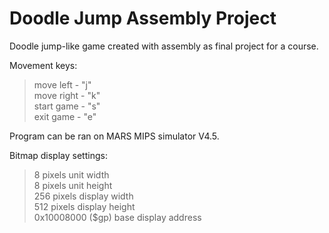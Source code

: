 # Doodle Jump Assembly Project

Doodle jump-like game created with assembly as final project for a course.

Movement keys:
>  move left - "j"\
  move right - "k"\
  start game - "s"\
  exit game - "e"


Program can be ran on MARS MIPS simulator V4.5.

Bitmap display settings:
>  8 pixels unit width\
  8 pixels unit height\
  256 pixels display width\
  512 pixels display height\
  0x10008000 ($gp) base display address
